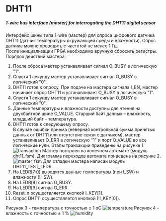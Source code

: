 # DHT11
##### 1-wire bus interface (master) for interrogating the DHT11 digital sensor
Интерфейс шины типа 1-wire (мастер) для опроса цифрового датчика DHT11 (датчик температуры окружающей среды и влажности).
Опрос датчика можно проводить с частотой не менее 1 Гц.  
После инициализации FPGA необходимо вручную сбросить регистры.  
Порядок действий мастера:
1. После сброса мастер устанавливает сигнал O_BUSY в логическую "1".  
2. Спустя 1 секунду мастер устанавливает сигнал O_BUSY в логический "0".  
3. DHT11 готов к опросу. При подаче на мастера сигнала I_EN, мастер начинает опрос DHT11 и устанавливает O_BUSY в логическую "1".  
4. Спустя 1 секунду мастер устанавливает сигнал O_BUSY в логический "0".  
5. Данные температуры и влажности доступны для чтения на двухбайтной шине O_VALUE. Старший байт данных – влажность, младший байт – температура.  
6. DHT11 готов к следующему опросу.  
В случае ошибки приема (неверная контрольная сумма принятых данных от DHT11 или отсутствие связи с датчиком), мастер устанавливает O_ERR в логическую "1" и порт O_VALUE во все логические нули.
Этапы транзакции приведены на рисунке 1.
![transaction]()
Мастер построен на конечном автомате (модуль dht11_fsm). Диаграмма переходов автомата приведена на рисунке 2.  
![master_fsm]()
Для отладки мастера написан модуль DHT11_TEST_LEDR.
1. На LEDR[7:0] выводятся данные температуры (при I_SW) и влажности (!I_SW).  
2. На LEDR[8] сигнал O_BUSY.  
3. На LEDR[9] сигнал O_ERR.  
4. Reset_n осуществляется кнопкой I_KEY[1].  
5. Опрос DHT11 осуществляется кнопкой (!I_KEY[0]).

Рисунок 3 - температура с точностью ± 1 oC
![temperature]()
Рисунок 4 - влажность с точностью ± 1 %
![humidity]()